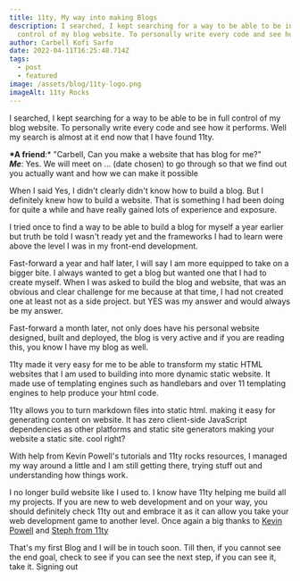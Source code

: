 ```yaml
---
title: 11ty, My way into making Blogs
description: I searched, I kept searching for a way to be able to be in full
  control of my blog website. To personally write every code and see how it...
author: Carbell Kofi Sarfo
date: 2022-04-11T16:25:48.714Z
tags:
  - post
  - featured
image: /assets/blog/11ty-logo.png
imageAlt: 11ty Rocks
---
```

<!--StartFragment-->

I searched, I kept searching for a way to be able to be in full control of my blog website. To personally write every code and see how it performs. Well my search is almost at it end now that I have found 11ty. 

**\*A friend**:* "Carbell, Can you make a website that has blog for me?" \
***Me***: Yes. We will meet on ... (date chosen) to go through so that we find out you actually want and how we can make it possible

When I said Yes, I didn't clearly didn't know how to build a blog. But I definitely knew how to build a website. That is something I had been doing for quite a while and have really gained lots of experience and exposure.

I tried once to find a way to be able to build a blog for myself a year earlier but truth be told I wasn't ready yet and the frameworks I had to learn were above the level I was in my front-end development.


Fast-forward a year and half later, I will say I am more equipped to take on a bigger bite. I always wanted to get a blog but wanted one that I had to create myself. When I was asked to build the blog and website, that was an obvious and clear challenge for me because at that time, I had not created one at least not as a side project. but YES was my answer and would always be my answer.

Fast-forward a month later, not only does have his personal website designed, built and deployed, the blog is very active and if you are reading this, you know I have my blog as well.

11ty made it very easy for me to be able to transform my static HTML websites that I am used to building into more dynamic static website. It made use of templating engines such as handlebars and over 11 templating engines to help produce your html code.


11ty allows you to turn markdown files into static html. making it easy for generating content on website. It has zero client-side JavaScript dependencies as other platforms and static site generators making your website a static site. cool right?

With help from Kevin Powell's tutorials and 11ty rocks resources, I managed my way around a little and I am still getting there, trying stuff out and understanding how things work.


I no longer build website like I used to. I know have 11ty helping me build all my projects. If you are new to web development and on your way, you should definitely check 11ty out and embrace it as it can allow you take your web development game to another level. Once again a big thanks to [](https://www.kevinpowell.co/)[Kevin Powell](https://www.kevinpowell.co/)  and [Steph from 11ty](https://www.kevinpowell.co/) 

That's my first Blog and I will be in touch soon. Till then, if you cannot see the end goal, check to see if you can see the next step, if you can see it, take it. Signing out

[](https://11ty.rocks/)

<!--EndFragment-->